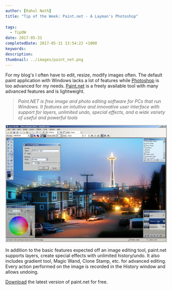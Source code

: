 ```yaml
---
author: [Rahul Nath]
title: "Tip of the Week: Paint.net - A Layman's Photoshop"
  
tags:
  - TipOW
date: 2017-05-31
completedDate: 2017-05-31 13:54:22 +1000
keywords:
description:
thumbnail: ../images/paint_net.png
---
```


For my blog's I often have to edit, resize, modify images often. The default paint application with Windows lacks a lot of features while [Photoshop](http://www.adobe.com/au/products/photoshop.html) is too advanced for my needs. [Paint.net](https://www.getpaint.net/index.html) is a freely available tool with many advanced features and is lightweight.

> _Paint.NET is free image and photo editing software for PCs that run Windows. It features an intuitive and innovative user interface with support for layers, unlimited undo, special effects, and a wide variety of useful and powerful tools_

[![Paint.Net](../images/pain_net_screen.png)](https://www.getpaint.net/screenshots.html)

In addition to the basic features expected off an image editing tool, paint.net supports layers, create special effects with unlimited history/undo. It also includes gradient tool, Magic Wand, Clone Stamp, etc. for advanced editing. Every action performed on the image is recorded in the History window and allows undoing.

[Download](https://www.getpaint.net/download.html) the latest version of paint.net for free.
